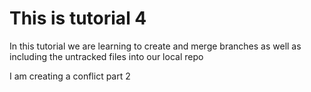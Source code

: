 # This is tutorial 4

In this tutorial we are learning to create and merge branches as well as including the untracked files into our local repo

I am creating a conflict part 2